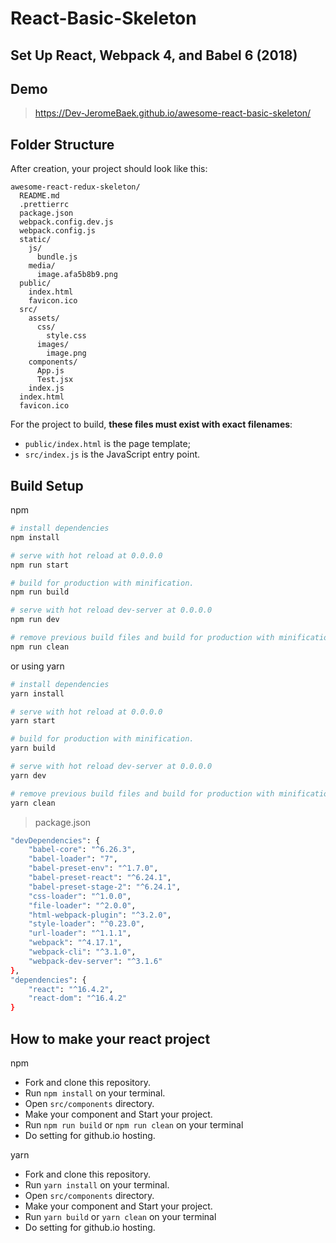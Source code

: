 # React-Basic-Skeleton

## Set Up React, Webpack 4, and Babel 6 (2018)

## Demo

> https://Dev-JeromeBaek.github.io/awesome-react-basic-skeleton/

## Folder Structure

After creation, your project should look like this:

```
awesome-react-redux-skeleton/
  README.md
  .prettierrc
  package.json
  webpack.config.dev.js
  webpack.config.js
  static/
    js/
      bundle.js
    media/
      image.afa5b8b9.png
  public/
    index.html
    favicon.ico
  src/
    assets/
      css/
        style.css
      images/
        image.png
    components/
      App.js
      Test.jsx
    index.js
  index.html
  favicon.ico
```

For the project to build, **these files must exist with exact filenames**:

- `public/index.html` is the page template;
- `src/index.js` is the JavaScript entry point.

## Build Setup

npm

```bash
# install dependencies
npm install

# serve with hot reload at 0.0.0.0
npm run start

# build for production with minification.
npm run build

# serve with hot reload dev-server at 0.0.0.0
npm run dev

# remove previous build files and build for production with minification.
npm run clean
```

or using yarn

```bash
# install dependencies
yarn install

# serve with hot reload at 0.0.0.0
yarn start

# build for production with minification.
yarn build

# serve with hot reload dev-server at 0.0.0.0
yarn dev

# remove previous build files and build for production with minification.
yarn clean
```

> package.json

```bash
"devDependencies": {
    "babel-core": "^6.26.3",
    "babel-loader": "7",
    "babel-preset-env": "^1.7.0",
    "babel-preset-react": "^6.24.1",
    "babel-preset-stage-2": "^6.24.1",
    "css-loader": "^1.0.0",
    "file-loader": "^2.0.0",
    "html-webpack-plugin": "^3.2.0",
    "style-loader": "^0.23.0",
    "url-loader": "^1.1.1",
    "webpack": "^4.17.1",
    "webpack-cli": "^3.1.0",
    "webpack-dev-server": "^3.1.6"
},
"dependencies": {
    "react": "^16.4.2",
    "react-dom": "^16.4.2"
}
```

## How to make your react project

npm

- Fork and clone this repository.
- Run `npm install` on your terminal.
- Open `src/components` directory.
- Make your component and Start your project.
- Run `npm run build` or `npm run clean` on your terminal
- Do setting for github.io hosting.

yarn

- Fork and clone this repository.
- Run `yarn install` on your terminal.
- Open `src/components` directory.
- Make your component and Start your project.
- Run `yarn build` or `yarn clean` on your terminal
- Do setting for github.io hosting.
